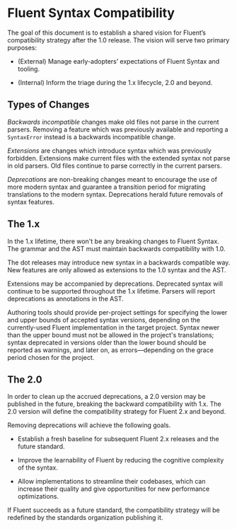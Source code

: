 # Fluent Syntax Compatibility

The goal of this document is to establish a shared vision for Fluent’s
compatibility strategy after the 1.0 release. The vision will serve two
primary purposes:

  - (External) Manage early-adopters’ expectations of Fluent Syntax and
    tooling.

  - (Internal) Inform the triage during the 1.x lifecycle, 2.0 and beyond.


## Types of Changes

_Backwards incompatible_ changes make old files not parse in the current
parsers. Removing a feature which was previously available and reporting
a `SyntaxError` instead is a backwards incompatible change.

_Extensions_ are changes which introduce syntax which was previously forbidden.
Extensions make current files with the extended syntax not parse in old
parsers. Old files continue to parse correctly in the current parsers.

_Deprecations_ are non-breaking changes meant to encourage the use of more
modern syntax and guarantee a transition period for migrating translations to
the modern syntax. Deprecations herald future removals of syntax features.


## The 1.x

In the 1.x lifetime, there won't be any breaking changes to Fluent Syntax.
The grammar and the AST must maintain backwards compatibility with 1.0.

The dot releases may introduce new syntax in a backwards compatible way. New
features are only allowed as extensions to the 1.0 syntax and the AST.

Extensions may be accompanied by deprecations. Deprecated syntax will continue
to be supported throughout the 1.x lifetime. Parsers will report deprecations
as annotations in the AST.

Authoring tools should provide per-project settings for specifying the lower
and upper bounds of accepted syntax versions, depending on the currently-used
Fluent implementation in the target project. Syntax newer than the upper bound
must not be allowed in the project's translations; syntax deprecated in
versions older than the lower bound should be reported as warnings, and later
on, as errors—depending on the grace period chosen for the project.


## The 2.0

In order to clean up the accrued deprecations, a 2.0 version may be published
in the future, breaking the backward compatibility with 1.x. The 2.0 version
will define the compatibility strategy for Fluent 2.x and beyond.

Removing deprecations will achieve the following goals.

  - Establish a fresh baseline for subsequent Fluent 2.x releases and the
    future standard.

  - Improve the learnability of Fluent by reducing the cognitive complexity of
    the syntax.

  - Allow implementations to streamline their codebases, which can increase
    their quality and give opportunities for new performance optimizations.

If Fluent succeeds as a future standard, the compatibility strategy will be
redefined by the standards organization publishing it.
